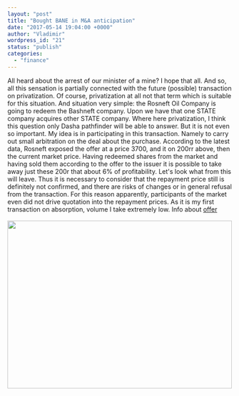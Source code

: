 ```yaml
---
layout: "post"
title: "Bought BANE in M&A anticipation"
date: "2017-05-14 19:04:00 +0000"
author: "Vladimir"
wordpress_id: "21"
status: "publish"
categories:
  - "finance"
---
```


<!-- Original WordPress Content (processed for shortcodes and media links) -->
<div dir="ltr" style="text-align: left;">
All heard about the arrest of our minister of a mine? I hope that all. And so, all this sensation is partially connected with the future (possible) transaction on privatization. Of course, privatization at all not that term which is suitable for this situation. And situation very simple: the Rosneft Oil Company is going to redeem the Bashneft company. Upon we have that one STATE company acquires other STATE company. Where here privatization, I think this question only Dasha pathfinder will be able to answer. But it is not even so important. My idea is in participating in this transaction. Namely to carry out small arbitration on the deal about the purchase. According to the latest data, Rosneft exposed the offer at a price 3700, and it on 200rr above, then the current market price. Having redeemed shares from the market and having sold them according to the offer to the issuer it is possible to take away just these 200r that about 6% of profitability. Let's look what from this will leave. Thus it is necessary to consider that the repayment price still is definitely not confirmed, and there are risks of changes or in general refusal from the transaction. For this reason apparently, participants of the market even did not drive quotation into the repayment prices. As it is my first transaction on absorption, volume I take extremely low. Info about&nbsp;<a href="https://vk.com/away.php?to=http%3A%2F%2Fquote.rbc.ru%2Fnews%2Femitents%2F2016%2F11%2F15%2F34879230.html&amp;post=-103610476_239&amp;cc_key=">offer</a><br />
<br />
<img class="alignnone size-medium" height="377" src="https://pp.userapi.com/c626523/v626523174/4b302/WFDCSC3V3mc.jpg" width="503" /></div>